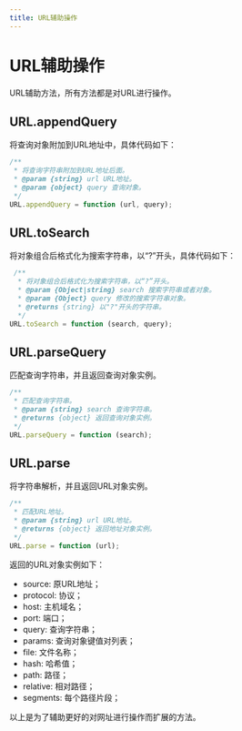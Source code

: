 ```yaml
---
title: URL辅助操作
---
```


# URL辅助操作

URL辅助方法，所有方法都是对URL进行操作。

## URL.appendQuery

将查询对象附加到URL地址中，具体代码如下：

```javascript
/**
 * 将查询字符串附加到URL地址后面。
 * @param {string} url URL地址。
 * @param {object} query 查询对象。
 */
URL.appendQuery = function (url, query);
```

## URL.toSearch

将对象组合后格式化为搜索字符串，以“?”开头，具体代码如下：

```javascript
 /**
  * 将对象组合后格式化为搜索字符串，以“?”开头。
  * @param {Object|string} search 搜索字符串或者对象。
  * @param {Object} query 修改的搜索字符串对象。
  * @returns {string} 以"?"开头的字符串。
  */
URL.toSearch = function (search, query);
```

## URL.parseQuery

匹配查询字符串，并且返回查询对象实例。

```javascript
/**
 * 匹配查询字符串。
 * @param {string} search 查询字符串。
 * @returns {object} 返回查询对象实例。
 */
URL.parseQuery = function (search);
```

## URL.parse

将字符串解析，并且返回URL对象实例。

```javascript
/**
 * 匹配URL地址。
 * @param {string} url URL地址。
 * @returns {object} 返回地址对象实例。
 */
URL.parse = function (url);
```

返回的URL对象实例如下：

* source: 原URL地址；
* protocol: 协议；
* host: 主机域名；
* port: 端口；
* query: 查询字符串；
* params: 查询对象键值对列表；
* file: 文件名称；
* hash: 哈希值；
* path: 路径；
* relative: 相对路径；
* segments: 每个路径片段；

以上是为了辅助更好的对网址进行操作而扩展的方法。
